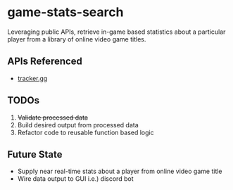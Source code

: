 # game-stats-search
Leveraging public APIs, retrieve in-game based statistics about a particular player from a library of online video game titles.

## APIs Referenced
* [tracker.gg](https://tracker.gg/developers/docs/getting-started)

## TODOs
1. ~~Validate processed data~~
2. Build desired output from processed data
3. Refactor code to reusable function based logic

## Future State
* Supply near real-time stats about a player from online video game title
* Wire data output to GUI i.e.) discord bot
